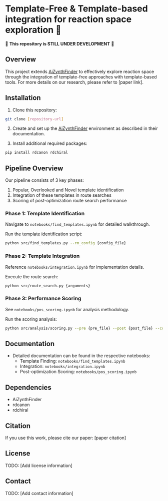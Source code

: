 # Template-Free & Template-based integration for reaction space exploration 🧪

🚧 **This repository is STILL UNDER DEVELOPMENT** 🚧

## Overview
This project extends [AiZynthFinder](https://github.com/MolecularAI/aizynthfinder) to effectively explore reaction space through the integration of template-free approaches with template-based tools. For more details on our research, please refer to [paper link].

## Installation

1. Clone this repository:
```bash
git clone [repository-url]
```

2. Create and set up the [AiZynthFinder](https://github.com/MolecularAI/aizynthfinder) environment as described in their documentation.

3. Install additional required packages:
```bash
pip install rdcanon rdchiral
```

## Pipeline Overview

Our pipeline consists of 3 key phases:

1. Popular, Overlooked and Novel template identification
2. Integration of these templates in route searches
3. Scoring of post-optimization route search performance

### Phase 1: Template Identification
Navigate to `notebooks/find_templates.ipynb` for detailed walkthrough.

Run the template identification script:
```bash
python src/find_templates.py --rm_config {config_file}
```

### Phase 2: Template Integration
Reference `notebooks/integration.ipynb` for implementation details.

Execute the route search:
```bash
python src/route_search.py {arguments}
```

### Phase 3: Performance Scoring
See `notebooks/pos_scoring.ipynb` for analysis methodology.

Run the scoring analysis:
```bash
python src/analysis/scoring.py --pre {pre_file} --post {post_file} --config {fm_config_file}
```

## Documentation
- Detailed documentation can be found in the respective notebooks:
  - Template Finding: `notebooks/find_templates.ipynb`
  - Integration: `notebooks/integration.ipynb`
  - Post-optimization Scoring: `notebooks/pos_scoring.ipynb`

## Dependencies
- AiZynthFinder
- rdcanon
- rdchiral

## Citation
If you use this work, please cite our paper: [paper citation]

## License
TODO: [Add license information]

## Contact
TODO: [Add contact information]
